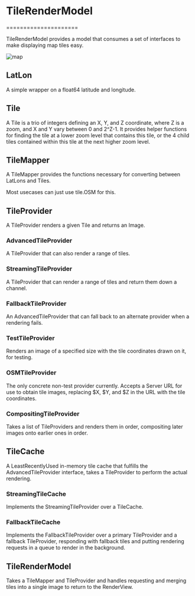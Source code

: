 #  TileRenderModel  #
=====================

TileRenderModel provides a model that consumes a set of interfaces to make displaying map tiles easy.

![map](http://i.imgur.com/MIwJRa5.png)

## LatLon 

A simple wrapper on a float64 latitude and longitude.

## Tile 

A Tile is a trio of integers defining an X, Y, and Z coordinate, where Z is a zoom, and X and Y vary between 0 and 2^Z-1. It provides helper functions for finding the tile at a lower zoom level that contains this tile, or the 4 child tiles contained within this tile at the next higher zoom level.

## TileMapper 

A TileMapper provides the functions necessary for converting between LatLons and Tiles.

Most usecases can just use tile.OSM for this.

## TileProvider 

A TileProvider renders a given Tile and returns an Image.

### AdvancedTileProvider 

A TileProvider that can also render a range of tiles.

### StreamingTileProvider 

A TileProvider that can render a range of tiles and return them down a channel.

### FallbackTileProvider 

An AdvancedTileProvider that can fall back to an alternate provider when a rendering fails.

### TestTileProvider 

Renders an image of a specified size with the tile coordinates drawn on it, for testing.

### OSMTileProvider 

The only concrete non-test provider currently. Accepts a Server URL for use to obtain tile images, replacing $X, $Y, and $Z in the URL with the tile coordinates.

### CompositingTileProvider 

Takes a list of TileProviders and renders them in order, compositing later images onto earlier ones in order.

## TileCache 

A LeastRecentlyUsed in-memory tile cache that fulfills the AdvancedTileProvider interface, takes a TileProvider to perform the actual rendering.

### StreamingTileCache 

Implements the StreamingTileProvider over a TileCache.

### FallbackTileCache 

Implements the FallbackTileProvider over a primary TileProvider and a fallback TileProvider, responding with fallback tiles and putting rendering requests in a queue to render in the background.

## TileRenderModel 

Takes a TileMapper and TileProvider and handles requesting and merging tiles into a single image to return to the RenderView.
